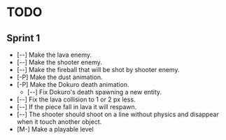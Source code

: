 TODO
====

Sprint 1
--------

* [--] Make the lava enemy.
* [--] Make the shooter enemy.
* [--] Make the fireball that will be shot by shooter enemy.
* [-P] Make the dust animation.
* [-P] Make the Dokuro death animation.
  * [--] Fix Dokuro's death spawning a new entity.
* [--] Fix the lava collision to 1 or 2 px less.
* [--] If the piece fall in lava it will respawn.
* [--] The shooter should shoot on a line without physics and disappear when it touch another object.
* [M-] Make a playable level
